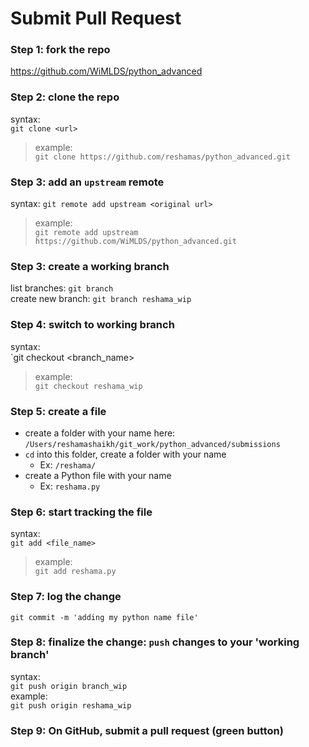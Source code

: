 # Submit Pull Request

### Step 1:  fork the repo
https://github.com/WiMLDS/python_advanced

### Step 2:  clone the repo
syntax:  
`git clone <url>`  
>example:  
`git clone https://github.com/reshamas/python_advanced.git`


### Step 3:  add an `upstream` remote
syntax:
`git remote add upstream <original url>`  
>example:  
`git remote add upstream https://github.com/WiMLDS/python_advanced.git`

### Step 3:  create a working branch
list branches:  `git branch`  
create new branch:  `git branch reshama_wip`

### Step 4:  switch to working branch
syntax:  
`git checkout <branch_name>
>example:  
`git checkout reshama_wip`

### Step 5:  create a file
- create a folder with your name here:  `/Users/reshamashaikh/git_work/python_advanced/submissions`
- `cd` into this folder, create a folder with your name
    - Ex:  `/reshama/`
- create a Python file with your name
    - Ex: `reshama.py`

### Step 6:  start tracking the file
syntax:  
`git add <file_name>`
>example:  
`git add reshama.py`

### Step 7:  log the change 
`git commit -m 'adding my python name file'`

### Step 8:  finalize the change:  `push` changes to your 'working branch'
syntax:  
`git push origin branch_wip`  
example:  
`git push origin reshama_wip`

### Step 9:  On GitHub, submit a pull request (green button)
